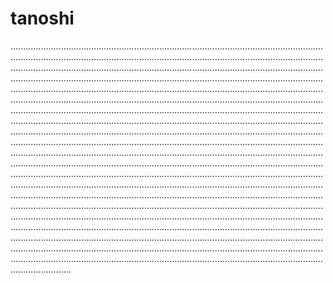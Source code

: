 # tanoshi
....................................................................................................................................................................................................................................................................................................................................................................................................................................................................................................................................................................................................................................................................................................................................................................................................................................................................................................................................................................................................................................................................................................................................................................................................................................................................................................................................................................................................................................................................................................................................................................................................................................................................................................................................................................................................................................................................................................................................................................................................................................................................................................................................................................................................................................................................................................................................................................................................................................................................................................................................................................................................................................................................................................................................